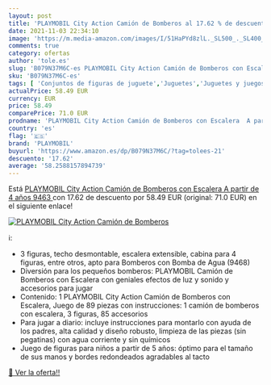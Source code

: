 ```yaml
---
layout: post
title: 'PLAYMOBIL City Action Camión de Bomberos al 17.62 % de descuento'
date: 2021-11-03 22:34:10
image: 'https://m.media-amazon.com/images/I/51HaPYd8zlL._SL500_._SL400_.jpg'
comments: true
category: ofertas
author: 'tole.es'
slug: 'B079N37M6C-es PLAYMOBIL City Action Camión de Bomberos con Escalera A...'
sku: 'B079N37M6C-es'
tags: [ 'Conjuntos de figuras de juguete','Juguetes','Juguetes y juegos','Muñecos y figuras','playmobil', ]
actualPrice: 58.49 EUR
currency: EUR
price: 58.49
comparePrice: 71.0 EUR
prodname: 'PLAYMOBIL City Action Camión de Bomberos con Escalera  A partir de 4 años  9463 '
country: 'es'
flag: '🇪🇸'
brand: 'PLAYMOBIL'
buyurl: 'https://www.amazon.es/dp/B079N37M6C/?tag=tolees-21'
descuento: '17.62'
average: '58.2588157894739'
---
```


Está [PLAYMOBIL City Action Camión de Bomberos con Escalera  A partir de 4 años  9463 ](https://www.amazon.es/dp/B079N37M6C/?tag=tolees-21) con 17.62 de descuento por 58.49 EUR (original: 71.0 EUR) en el siguiente enlace!

[![PLAYMOBIL City Action Camión de Bomberos](https://m.media-amazon.com/images/I/51HaPYd8zlL._SL500_._SL400_.jpg)](https://www.amazon.es/dp/B079N37M6C/?tag=tolees-21)

ℹ️:

- 3 figuras, techo desmontable, escalera extensible, cabina para 4 figuras, entre otros, apto para Bomberos con Bomba de Agua (9468)
- Diversión para los pequeños bomberos: PLAYMOBIL Camión de Bomberos con Escalera con geniales efectos de luz y sonido y accesorios para jugar
- Contenido: 1 PLAYMOBIL City Action Camión de Bomberos con Escalera, Juego de 89 piezas con instrucciones: 1 camión de bomberos con escalera, 3 figuras, 85 accesorios
- Para jugar a diario: incluye instrucciones para montarlo con ayuda de los padres, alta calidad y diseño robusto, limpieza de las piezas (sin pegatinas) con agua corriente y sin químicos
- Juego de figuras para niños a partir de 5 años: óptimo para el tamaño de sus manos y bordes redondeados agradables al tacto

[🛒 Ver la oferta!!](https://www.amazon.es/dp/B079N37M6C/?tag=tolees-21)
